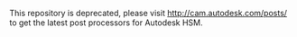 This repository is deprecated, please visit http://cam.autodesk.com/posts/ to get the latest post processors for Autodesk HSM.
